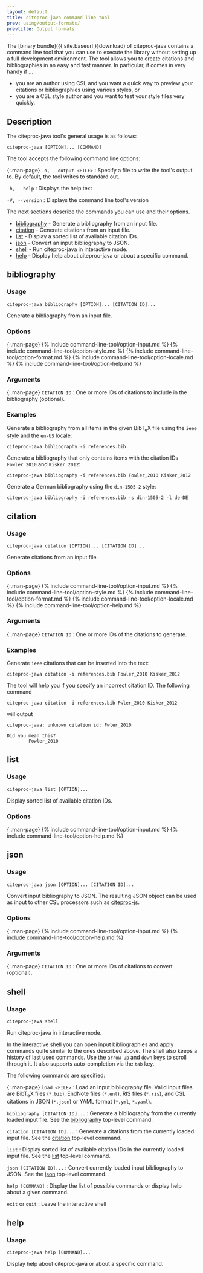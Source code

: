 ```yaml
---
layout: default
title: citeproc-java command line tool
prev: using/output-formats/
prevtitle: Output formats
---
```


The [binary bundle]({{ site.baseurl }}download) of citeproc-java
contains a command line tool that you can use to execute the library
without setting up a full development environment. The tool allows you
to create citations and bibliographies in an easy and fast manner. In
particular, it comes in very handy if ...

* you are an author using CSL and you want a quick way to preview your
  citations or bibliographies using various styles, or
* you are a CSL style author and you want to test your style files
  very quickly.

Description
-----------

The citeproc-java tool's general usage is as follows:

    citeproc-java [OPTION]... [COMMAND]

The tool accepts the following command line options:

{:.man-page}
`-o, --output <FILE>`
: Specify a file to write the tool's output to. By default, the tool writes to
  standard out.

`-h, --help`
: Displays the help text

`-V, --version`
: Displays the command line tool's version

The next sections describe the commands you can use and their options.

- [bibliography](#bibliography) - Generate a bibliography from an input file.
- [citation](#citation) - Generate citations from an input file.
- [list](#list) - Display a sorted list of available citation IDs.
- [json](#json) - Convert an input bibliography to JSON.
- [shell](#shell) - Run citeproc-java in interactive mode.
- [help](#help) - Display help about citeproc-java or about a specific command.

bibliography
------------

### Usage

    citeproc-java bibliography [OPTION]... [CITATION ID]...

Generate a bibliography from an input file.

### Options

{:.man-page}
{% include command-line-tool/option-input.md %}
{% include command-line-tool/option-style.md %}
{% include command-line-tool/option-format.md %}
{% include command-line-tool/option-locale.md %}
{% include command-line-tool/option-help.md %}

### Arguments

{:.man-page}
`CITATION ID`
: One or more IDs of citations to include in the bibliography (optional).

### Examples

Generate a bibliography from all items in the given
Bib<span class="tex">T<sub>e</sub>X</span> file using the `ieee` style
and the `en-US` locale:

    citeproc-java bibliography -i references.bib

Generate a bibliography that only contains items with the citation
IDs `Fowler_2010` and `Kisker_2012`:

    citeproc-java bibliography -i references.bib Fowler_2010 Kisker_2012

Generate a German bibliography using the `din-1505-2` style:

    citeproc-java bibliography -i references.bib -s din-1505-2 -l de-DE

citation
--------

### Usage

    citeproc-java citation [OPTION]... [CITATION ID]...

Generate citations from an input file.

### Options

{:.man-page}
{% include command-line-tool/option-input.md %}
{% include command-line-tool/option-style.md %}
{% include command-line-tool/option-format.md %}
{% include command-line-tool/option-locale.md %}
{% include command-line-tool/option-help.md %}

### Arguments

{:.man-page}
`CITATION ID`
: One or more IDs of the citations to generate.

### Examples

Generate `ieee` citations that can be inserted into the text:

    citeproc-java citation -i references.bib Fowler_2010 Kisker_2012

The tool will help you if you specify an incorrect citation ID. The
following command

    citeproc-java citation -i references.bib Fwler_2010 Kisker_2012

will output

    citeproc-java: unknown citation id: Fwler_2010

    Did you mean this?
            Fowler_2010

list
----

### Usage

    citeproc-java list [OPTION]...

Display sorted list of available citation IDs.

### Options

{:.man-page}
{% include command-line-tool/option-input.md %}
{% include command-line-tool/option-help.md %}

json
----

### Usage

    citeproc-java json [OPTION]... [CITATION ID]...

Convert input bibliography to JSON. The resulting JSON object can be used as
input to other CSL processors such as [citeproc-js](https://github.com/Juris-M/citeproc-js).

### Options

{:.man-page}
{% include command-line-tool/option-input.md %}
{% include command-line-tool/option-help.md %}

### Arguments

{:.man-page}
`CITATION ID`
: One or more IDs of citations to convert (optional).

shell
-----

### Usage

    citeproc-java shell

Run citeproc-java in interactive mode.

In the interactive shell you can open input bibliographies and apply commands
quite similar to the ones described above. The shell also keeps a history of
last used commands. Use the `arrow up` and `down` keys to scroll through it.
It also supports auto-completion via the `tab` key.

The following commands are specified:

{:.man-page}
`load <FILE>`
: Load an input bibliography file. Valid input files are
  Bib<span class="tex">T<sub>e</sub>X</span> files (`*.bib`), EndNote files
  (`*.enl`), RIS files (`*.ris`), and CSL citations in JSON (`*.json`) or
  YAML format (`*.yml`, `*.yaml`).

`bibliography [CITATION ID]...`
: Generate a bibliography from the currently loaded input file. See the
  [bibliography](#bibliography) top-level command.

`citation [CITATION ID]...`
: Generate a citations from the currently loaded input file. See the
  [citation](#citation) top-level command.

`list`
: Display sorted list of available citation IDs in the currently loaded
  input file. See the [list](#list) top-level command.

`json [CITATION ID]...`
: Convert currently loaded input bibliography to JSON. See the
  [json](#json) top-level command.

`help [COMMAND]`
: Display the list of possible commands or display help about a given command.

`exit` or `quit`
: Leave the interactive shell

help
----

### Usage

    citeproc-java help [COMMAND]...

Display help about citeproc-java or about a specific command.
